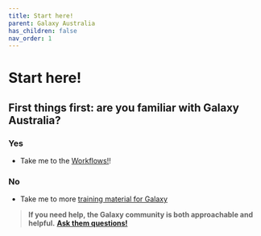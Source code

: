 ```yaml
---
title: Start here!
parent: Galaxy Australia
has_children: false
nav_order: 1
---
```


# Start here!

## First things first: are you familiar with Galaxy Australia?

### Yes

- Take me to the [Workflows!](workflows/Workflows.md)!

### No

- Take me to more [training material for Galaxy](https://training.galaxyproject.org/training-material/) 

> **If you need help, the Galaxy community is both approachable and helpful.**
[**Ask them questions!**](https://help.galaxyproject.org/)